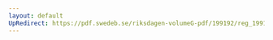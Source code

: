 ```yaml
---
layout: default
UpRedirect: https://pdf.swedeb.se/riksdagen-volumeG-pdf/199192/reg_199192/reg_199192_0635.pdf
---
```

